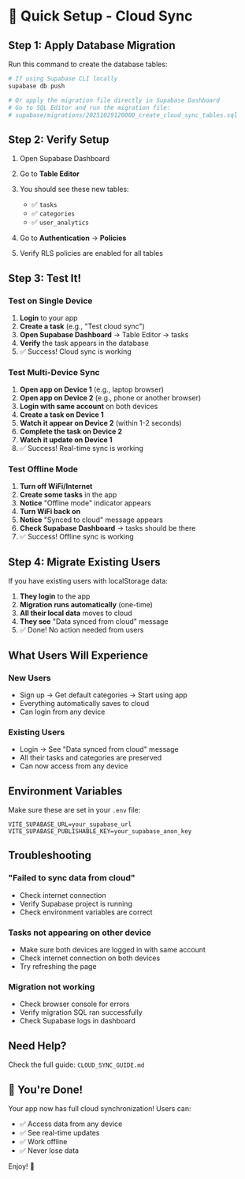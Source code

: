 # 🚀 Quick Setup - Cloud Sync

## Step 1: Apply Database Migration

Run this command to create the database tables:

```bash
# If using Supabase CLI locally
supabase db push

# Or apply the migration file directly in Supabase Dashboard
# Go to SQL Editor and run the migration file:
# supabase/migrations/20251029120000_create_cloud_sync_tables.sql
```

## Step 2: Verify Setup

1. Open Supabase Dashboard
2. Go to **Table Editor**
3. You should see these new tables:
   - ✅ `tasks`
   - ✅ `categories`
   - ✅ `user_analytics`

4. Go to **Authentication** → **Policies**
5. Verify RLS policies are enabled for all tables

## Step 3: Test It!

### Test on Single Device
1. **Login** to your app
2. **Create a task** (e.g., "Test cloud sync")
3. **Open Supabase Dashboard** → Table Editor → tasks
4. **Verify** the task appears in the database
5. ✅ Success! Cloud sync is working

### Test Multi-Device Sync
1. **Open app on Device 1** (e.g., laptop browser)
2. **Open app on Device 2** (e.g., phone or another browser)
3. **Login with same account** on both devices
4. **Create a task on Device 1**
5. **Watch it appear on Device 2** (within 1-2 seconds)
6. **Complete the task on Device 2**
7. **Watch it update on Device 1**
8. ✅ Success! Real-time sync is working

### Test Offline Mode
1. **Turn off WiFi/Internet**
2. **Create some tasks** in the app
3. **Notice** "Offline mode" indicator appears
4. **Turn WiFi back on**
5. **Notice** "Synced to cloud" message appears
6. **Check Supabase Dashboard** → tasks should be there
7. ✅ Success! Offline sync is working

## Step 4: Migrate Existing Users

If you have existing users with localStorage data:

1. **They login** to the app
2. **Migration runs automatically** (one-time)
3. **All their local data** moves to cloud
4. **They see** "Data synced from cloud" message
5. ✅ Done! No action needed from users

## What Users Will Experience

### New Users
- Sign up → Get default categories → Start using app
- Everything automatically saves to cloud
- Can login from any device

### Existing Users
- Login → See "Data synced from cloud" message
- All their tasks and categories are preserved
- Can now access from any device

## Environment Variables

Make sure these are set in your `.env` file:

```env
VITE_SUPABASE_URL=your_supabase_url
VITE_SUPABASE_PUBLISHABLE_KEY=your_supabase_anon_key
```

## Troubleshooting

### "Failed to sync data from cloud"
- Check internet connection
- Verify Supabase project is running
- Check environment variables are correct

### Tasks not appearing on other device
- Make sure both devices are logged in with same account
- Check internet connection on both devices
- Try refreshing the page

### Migration not working
- Check browser console for errors
- Verify migration SQL ran successfully
- Check Supabase logs in dashboard

## Need Help?

Check the full guide: `CLOUD_SYNC_GUIDE.md`

## 🎉 You're Done!

Your app now has full cloud synchronization! Users can:
- ✅ Access data from any device
- ✅ See real-time updates
- ✅ Work offline
- ✅ Never lose data

Enjoy! 🚀
